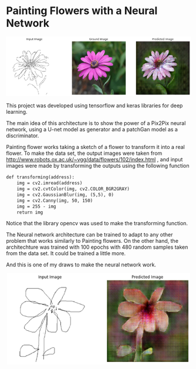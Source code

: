 # Painting Flowers with a Neural Network


<p align="center">
  <img src="Images/test.png" width = 650>
</p>

This project was developed using tensorflow and keras libraries for deep learning.

The main idea of this architecture is to show the power of a Pix2Pix neural network, using a U-net model as generator and a patchGan model as a discriminator.

Painting flower works taking a sketch of a flower to transform it into a real flower. To make the data set, the output images were taken from http://www.robots.ox.ac.uk/~vgg/data/flowers/102/index.html , and input images were made by transforming the outputs using the following function

```
def transforming(address):
    img = cv2.imread(address)
    img = cv2.cvtColor(img, cv2.COLOR_BGR2GRAY)
    img = cv2.GaussianBlur(img, (5,5), 0)
    img = cv2.Canny(img, 50, 150)
    img = 255 - img
    return img
```
Notice that the library opencv was used to make the transforming function.

The Neural network architecture can be trained to adapt to any other problem that works similarly to Painting flowers.
On the other hand, the architechture was trained with 100 epochs with 480 random samples taken from the data set. It could be trained a little more.

And this is one of my draws to make the neural network work.

<p align="center">
  <img src="Images/a draw.png" width = 500>
</p>


